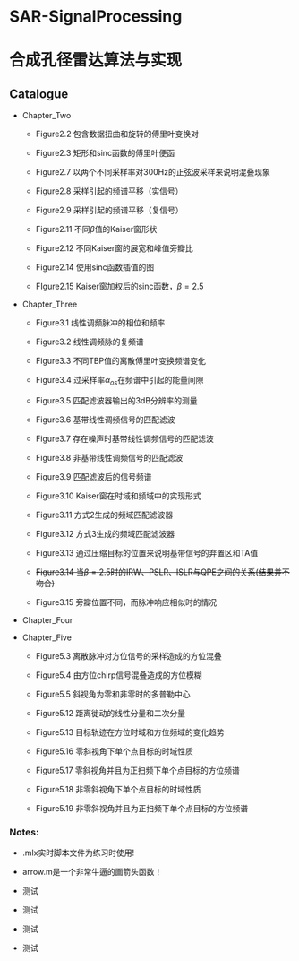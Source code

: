 # SAR-SignalProcessing

# 合成孔径雷达算法与实现

## Catalogue

* Chapter_Two

    * Figure2.2  包含数据扭曲和旋转的傅里叶变换对

    * Figure2.3  矩形和sinc函数的傅里叶便函

    * Figure2.7  以两个不同采样率对300Hz的正弦波采样来说明混叠现象

    * Figure2.8  采样引起的频谱平移（实信号）

    * Figure2.9  采样引起的频谱平移（复信号）

    * Figure2.11 不同$\beta$值的Kaiser窗形状

    * Figure2.12 不同Kaiser窗的展宽和峰值旁瓣比

    * Figure2.14 使用sinc函数插值的图

    * FIgure2.15 Kaiser窗加权后的sinc函数，$\beta=2.5$

* Chapter_Three
 
    * Figure3.1  线性调频脉冲的相位和频率

    * Figure3.2  线性调频脉的复频谱

    * Figure3.3  不同TBP值的离散傅里叶变换频谱变化

    * Figure3.4  过采样率$\alpha_{os}$在频谱中引起的能量间隙

    * Figure3.5  匹配滤波器输出的3dB分辨率的测量

    * Figure3.6  基带线性调频信号的匹配滤波
    
    * Figure3.7  存在噪声时基带线性调频信号的匹配滤波
    
    * Figure3.8  非基带线性调频信号的匹配滤波
    
    * Figure3.9  匹配滤波后的信号频谱
    
    * Figure3.10 Kaiser窗在时域和频域中的实现形式
    
    * Figure3.11 方式2生成的频域匹配滤波器
    
    * Figure3.12 方式3生成的频域匹配滤波器
    
    * Figure3.13 通过压缩目标的位置来说明基带信号的弃置区和TA值

    * ~~Figure3.14 当$\beta=2.5$时的IRW、PSLR、ISLR与QPE之间的关系(结果并不吻合)~~

    * Figure3.15 旁瓣位置不同，而脉冲响应相似时的情况

* Chapter_Four

* Chapter_Five

    * Figure5.3  离散脉冲对方位信号的采样造成的方位混叠

    * Figure5.4  由方位chirp信号混叠造成的方位模糊

    * Figure5.5  斜视角为零和非零时的多普勒中心

    * Figure5.12 距离徙动的线性分量和二次分量

    * Figure5.13 目标轨迹在方位时域和方位频域的变化趋势

    * Figure5.16 零斜视角下单个点目标的时域性质
    
    * Figure5.17 零斜视角并且为正扫频下单个点目标的方位频谱
    
    * Figure5.18 非零斜视角下单个点目标的时域性质
    
    * Figure5.19 非零斜视角并且为正扫频下单个点目标的方位频谱

### Notes:

* .mlx实时脚本文件为练习时使用!

* arrow.m是一个非常牛逼的画箭头函数！

* 测试

* 测试

* 测试

* 测试